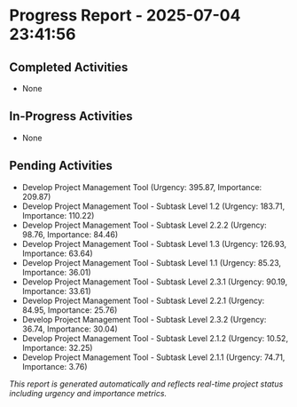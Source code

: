 # Progress Report - 2025-07-04 23:41:56

## Completed Activities
- None

## In-Progress Activities
- None

## Pending Activities
- Develop Project Management Tool (Urgency: 395.87, Importance: 209.87)
- Develop Project Management Tool - Subtask Level 1.2 (Urgency: 183.71, Importance: 110.22)
- Develop Project Management Tool - Subtask Level 2.2.2 (Urgency: 98.76, Importance: 84.46)
- Develop Project Management Tool - Subtask Level 1.3 (Urgency: 126.93, Importance: 63.64)
- Develop Project Management Tool - Subtask Level 1.1 (Urgency: 85.23, Importance: 36.01)
- Develop Project Management Tool - Subtask Level 2.3.1 (Urgency: 90.19, Importance: 33.61)
- Develop Project Management Tool - Subtask Level 2.2.1 (Urgency: 84.95, Importance: 25.76)
- Develop Project Management Tool - Subtask Level 2.3.2 (Urgency: 36.74, Importance: 30.04)
- Develop Project Management Tool - Subtask Level 2.1.2 (Urgency: 10.52, Importance: 32.25)
- Develop Project Management Tool - Subtask Level 2.1.1 (Urgency: 74.71, Importance: 3.76)

*This report is generated automatically and reflects real-time project status including urgency and importance metrics.*
